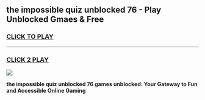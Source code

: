 
## the impossible quiz unblocked 76 - Play Unblocked Gmaes & Free
<h3>
<a href="https://news.freeplayer.one?title=the_impossible_quiz_unblocked_76&ref=23F">CLICK TO PLAY</a></h3>
<hr>

<h3>
<a href="https://news.freeplayer.one?title=the_impossible_quiz_unblocked_76&ref=23F">CLICK 2 PLAY</a>
  
</h3>

<a href="https://news.freeplayer.one?title=the_impossible_quiz_unblocked_76&ref=23F/"><img src="https://clearcache.store/games.png"></a>


**the impossible quiz unblocked 76 games unblocked: Your Gateway to Fun and Accessible Online Gaming**

